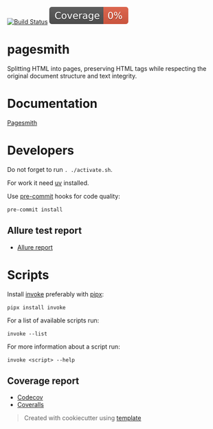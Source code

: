 [![Build Status](https://github.com/andgineer/pagesmith/workflows/CI/badge.svg)](https://github.com/andgineer/pagesmith/actions)
[![Coverage](https://raw.githubusercontent.com/andgineer/pagesmith/python-coverage-comment-action-data/badge.svg)](https://htmlpreview.github.io/?https://github.com/andgineer/pagesmith/blob/python-coverage-comment-action-data/htmlcov/index.html)
# pagesmith

Splitting HTML into pages, preserving HTML tags while respecting the original document structure and text integrity.

# Documentation

[Pagesmith](https://andgineer.github.io/pagesmith/)



# Developers

Do not forget to run `. ./activate.sh`.

For work it need [uv](https://github.com/astral-sh/uv) installed.

Use [pre-commit](https://pre-commit.com/#install) hooks for code quality:

    pre-commit install

## Allure test report

* [Allure report](https://andgineer.github.io/pagesmith/builds/tests/)

# Scripts

Install [invoke](https://docs.pyinvoke.org/en/stable/) preferably with [pipx](https://pypa.github.io/pipx/):

    pipx install invoke

For a list of available scripts run:

    invoke --list

For more information about a script run:

    invoke <script> --help


## Coverage report
* [Codecov](https://app.codecov.io/gh/andgineer/pagesmith/tree/main/src%2Fpagesmith)
* [Coveralls](https://coveralls.io/github/andgineer/pagesmith)

> Created with cookiecutter using [template](https://github.com/andgineer/cookiecutter-python-package)
